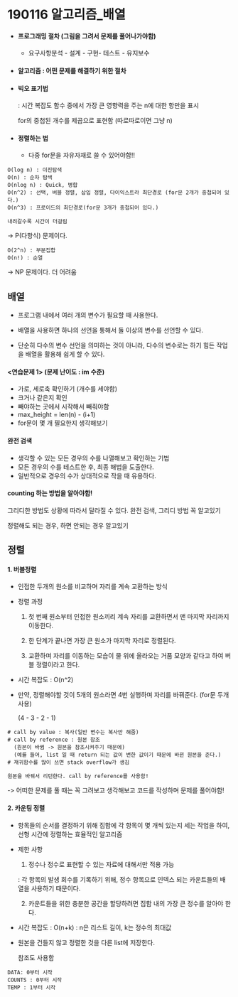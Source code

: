 # 190116 알고리즘_배열

* #### 프로그래밍 절차 (그림을 그려서 문제를 풀어나가야함)

  * 요구사항분석 - 설계 - 구현- 테스트 - 유지보수




* #### 알고리즘 : 어떤 문제를 해결하기 위한 절차



* #### 빅오 표기법 

  : 시간 복잡도 함수 중에서 가장 큰 영향력을 주는 n에 대한 항만을 표시

   for의 중첩된 개수를 제곱으로 표현함 (따로따로이면 그냥 n)

* #### 정렬하는 법

  * 다중 for문을 자유자재로 쓸 수 있어야함!! 

``` 
O(log n) : 이진탐색
O(n) : 순차 탐색
O(nlog n) : Quick, 병합
O(n^2) : 선택, 버블 정렬, 삽입 정렬, 다이익스트라 최단경로 (for문 2개가 중첩되어 있다.)
O(n^3) : 프로이드의 최단경로(for문 3개가 중첩되어 있다.)

내려갈수록 시간이 더걸림
```

-> P(다항식) 문제이다.

```
O(2^n) : 부분집합
O(n!) : 순열 
```

-> NP 문제이다. 더 어려움



## 배열

* 프로그램 내에서 여러 개의 변수가 필요할 때 사용한다.

* 배열을 사용하면 하나의 선언을 통해서 둘 이상의 변수를 선언할 수 있다.

* 단순히 다수의 변수 선언을 의미하는 것이 아니라, 다수의 변수로는 하기 힘든 작업을 배열을 활용해 쉽게 할 수 있다.


#### <연습문제 1> (문제 난이도 : im 수준)

* 가로, 세로축 확인하기 (개수를 세야함)
* 크거나 같은지 확인
* 빼야하는 곳에서 시작해서 빼줘야함
* max_height = len(n) - (i+1)
* for문이 몇 개 필요한지 생각해보기



#### 완전 검색

* 생각할 수  있는 모든 경우의 수를 나열해보고 확인하는 기법
* 모든 경우의 수를 테스트한 후,  최종 해법을 도출한다.
* 일반적으로 경우의 수가 상대적으로 작을 때 유용하다.



#### counting 하는 방법을 알아야함!

그리디한 방법도 상황에 따라서 달라질 수 있다. 완전 검색, 그리디 방법 꼭 알고있기

정렬해도 되는 경우, 하면 안되는 경우 알고있기



## 정렬

#### 1. 버블정렬

* 인접한 두개의 원소를 비교하며 자리를 계속 교환하는 방식

* 정렬 과정

  1) 첫 번째 원소부터 인접한 원소끼리 계속 자리를 교환하면서 맨 마지막 자리까지 이동한다.

  2) 한 단계가 끝나면 가장 큰 원소가 마지막 자리로 정렬된다.

  3) 교환하며 자리를 이동하는 모습이 물 위에 올라오는 거품 모양과 같다고 하여 버블 정렬이라고 한다.

* 시간 복잡도 : O(n^2)

* 만약, 정렬해야할 것이 5개의 원소라면 4번 실행하며 자리를 바꿔준다. (for문 두개 사용)

  (4 - 3 - 2 - 1)

```
# call by value : 복사(일반 변수는 복사만 해줌)
# call by reference : 원본 참조 
  (원본이 바뀜 -> 원본을 참조시켜주기 때문에)
  (예를 들어, list 일 때 return 되는 값이 변한 값이기 때문에 바뀐 원본을 준다.)
# 재귀함수를 많이 쓰면 stack overflow가 생김

원본을 바꿔서 리턴한다. call by reference를 사용함!
```

-> 어떠한 문제를 풀 때는 꼭 그려보고 생각해보고 코드를 작성하며 문제를 풀어야함!



#### 2. 카운팅 정렬

* 항목들의 순서를 결정하기 위해 집합에 각 항목이 몇 개씩 있는지 세는 작업을 하여, 선형 시간에 정렬하는 효율적인 알고리즘

* 제한 사항

  1) 정수나 정수로 표현할 수 있는 자료에 대해서만 적용 가능

   : 각 항목의 발생 회수를 기록하기 위해, 정수 항목으로 인덱스 되는 카운트들의 배열을 사용하기 때문이다.

  2) 카운트들을 위한 충분한 공간을 할당하려면 집함 내의 가장 큰 정수를 알아야 한다.

* 시간 복잡도 : O(n+k) : n은 리스트 길이, k는 정수의 최대값

* 원본을 건들지 않고 정렬한 것을 다른 list에 저장한다.

  참조도 사용함

```
DATA: 0부터 시작
COUNTS : 0부터 시작
TEMP : 1부터 시작
```

